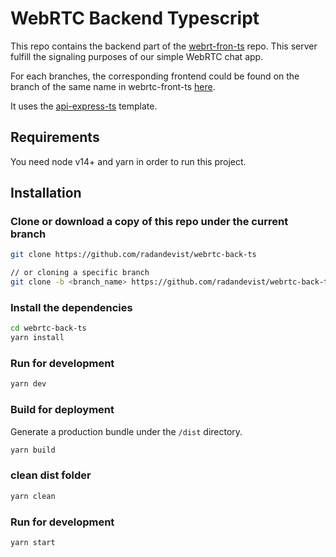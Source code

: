 # WebRTC Backend Typescript

This repo contains the backend part of the [webrt-fron-ts](https://github.com/radandevist/webrtc-front-ts) repo. This server fulfill the signaling purposes of our simple WebRTC chat app.

For each branches, the corresponding frontend could be found on the branch of the same name in webrtc-front-ts [here](https://github.com/radandevist/webrtc-front-ts).

It uses the [api-express-ts](https://github.com/radandevist/api-express-ts) template.

## Requirements

You need node v14+ and yarn in order to run this project.

## Installation

### Clone or download a copy of this repo under the current branch

```bash
git clone https://github.com/radandevist/webrtc-back-ts

// or cloning a specific branch
git clone -b <branch_name> https://github.com/radandevist/webrtc-back-ts
```
### Install the dependencies

```bash
cd webrtc-back-ts
yarn install
```

### Run for development

```bash
yarn dev
```

### Build for deployment

Generate a production bundle under the `/dist` directory.

```bash
yarn build
```

### clean dist folder

```bash
yarn clean
```

### Run for development

```bash
yarn start
```

